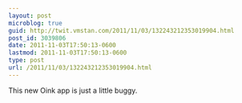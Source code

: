 ```yaml
---
layout: post
microblog: true
guid: http://twit.vmstan.com/2011/11/03/132243212353019904.html
post_id: 3039806
date: 2011-11-03T17:50:13-0600
lastmod: 2011-11-03T17:50:13-0600
type: post
url: /2011/11/03/132243212353019904.html
---
```

This new Oink app is just a little buggy.
